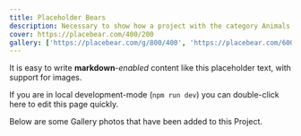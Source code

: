 ```yaml
---
title: Placeholder Bears
description: Necessary to show how a project with the category Animals is used
cover: https://placebear.com/400/200
gallery: ['https://placebear.com/g/800/400', 'https://placebear.com/600/600']
---
```


It is easy to write **markdown**-_enabled_ content like this placeholder text, with support for images.

If you are in local development-mode (`npm run dev`) you can double-click here to edit this page quickly.

Below are some Gallery photos that have been added to this Project.
